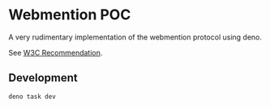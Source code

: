 # Webmention POC

A very rudimentary implementation of the webmention protocol using
deno.

See [W3C Recommendation](https://www.w3.org/TR/webmention/).

## Development

```sh
deno task dev
```